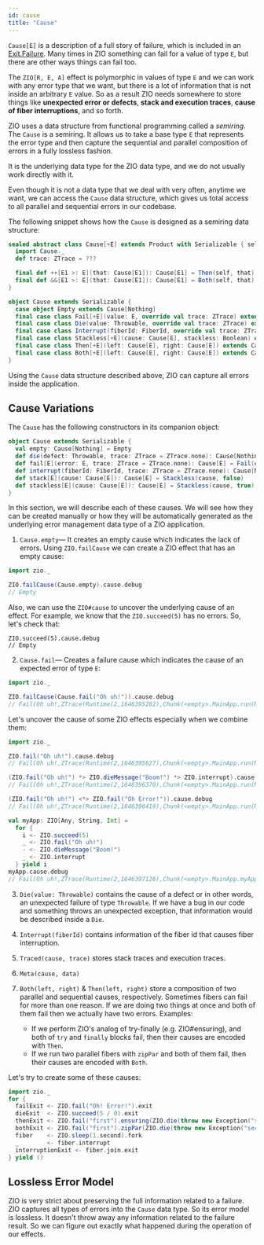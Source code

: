 ```yaml
---
id: cause
title: "Cause"
---
```


`Cause[E]` is a description of a full story of failure, which is included in an [Exit.Failure](exit.md). Many times in ZIO something can fail for a value of type `E`, but there are other ways things can fail too.

The `ZIO[R, E, A]` effect is polymorphic in values of type `E` and we can work with any error type that we want, but there is a lot of information that is not inside an arbitrary `E` value. So as a result ZIO needs somewhere to store things like **unexpected error or defects**, **stack and execution traces**, **cause of fiber interruptions**, and so forth.

ZIO uses a data structure from functional programming called a _semiring_. The `Cause` is a semiring. It allows us to take a base type `E` that represents the error type and then capture the sequential and parallel composition of errors in a fully lossless fashion.

It is the underlying data type for the ZIO data type, and we do not usually work directly with it.

Even though it is not a data type that we deal with very often, anytime we want, we can access the `Cause` data structure, which gives us total access to all parallel and sequential errors in our codebase. 

The following snippet shows how the `Cause` is designed as a semiring data structure:

```scala
sealed abstract class Cause[+E] extends Product with Serializable { self =>
  import Cause._
  def trace: ZTrace = ???

  final def ++[E1 >: E](that: Cause[E1]): Cause[E1] = Then(self, that)
  final def &&[E1 >: E](that: Cause[E1]): Cause[E1] = Both(self, that)
}

object Cause extends Serializable {
  case object Empty extends Cause[Nothing]
  final case class Fail[+E](value: E, override val trace: ZTrace) extends Cause[E]
  final case class Die(value: Throwable, override val trace: ZTrace) extends Cause[Nothing]
  final case class Interrupt(fiberId: FiberId, override val trace: ZTrace) extends Cause[Nothing]
  final case class Stackless[+E](cause: Cause[E], stackless: Boolean) extends Cause[E]
  final case class Then[+E](left: Cause[E], right: Cause[E]) extends Cause[E]
  final case class Both[+E](left: Cause[E], right: Cause[E]) extends Cause[E]
}
```

Using the `Cause` data structure described above, ZIO can capture all errors inside the application.

## Cause Variations

The `Cause` has the following constructors in its companion object: 

```scala
object Cause extends Serializable {
  val empty: Cause[Nothing] = Empty
  def die(defect: Throwable, trace: ZTrace = ZTrace.none): Cause[Nothing] = Die(defect, trace)
  def fail[E](error: E, trace: ZTrace = ZTrace.none): Cause[E] = Fail(error, trace)
  def interrupt(fiberId: FiberId, trace: ZTrace = ZTrace.none): Cause[Nothing] = Interrupt(fiberId, trace)
  def stack[E](cause: Cause[E]): Cause[E] = Stackless(cause, false)
  def stackless[E](cause: Cause[E]): Cause[E] = Stackless(cause, true)
}
```

In this section, we will describe each of these causes. We will see how they can be created manually or how they will be automatically generated as the underlying error management data type of a ZIO application.

1. `Cause.empty`— It creates an empty cause which indicates the lack of errors. Using `ZIO.failCause` we can create a ZIO effect that has an empty cause:

```scala mdoc:compile-only
import zio._

ZIO.failCause(Cause.empty).cause.debug
// Empty
```

Also, we can use the `ZIO#cause` to uncover the underlying cause of an effect. For example, we know that the `ZIO.succeed(5)` has no errors. So, let's check that:

```
ZIO.succeed(5).cause.debug
// Empty
```

2. `Cause.fail`— Creates a failure cause which indicates the cause of an expected error of type `E`:

```scala mdoc:compile-only
import zio._

ZIO.failCause(Cause.fail("Oh uh!")).cause.debug
// Fail(Oh uh!,ZTrace(Runtime(2,1646395282),Chunk(<empty>.MainApp.run(MainApp.scala:4))))
```

Let's uncover the cause of some ZIO effects especially when we combine them:

```scala mdoc:compile-only
import zio._

ZIO.fail("Oh uh!").cause.debug
// Fail(Oh uh!,ZTrace(Runtime(2,1646395627),Chunk(<empty>.MainApp.run(MainApp.scala:4))))

(ZIO.fail("Oh uh!") *> ZIO.dieMessage("Boom!") *> ZIO.interrupt).cause.debug
// Fail(Oh uh!,ZTrace(Runtime(2,1646396370),Chunk(<empty>.MainApp.run(MainApp.scala:4))))

(ZIO.fail("Oh uh!") <*> ZIO.fail("Oh Error!")).cause.debug
// Fail(Oh uh!,ZTrace(Runtime(2,1646396419),Chunk(<empty>.MainApp.run(MainApp.scala:4))))

val myApp: ZIO[Any, String, Int] =
  for {
    i <- ZIO.succeed(5)
    _ <- ZIO.fail("Oh uh!")
    - <- ZIO.dieMessage("Boom!")
    _ <- ZIO.interrupt
  } yield i 
myApp.cause.debug
// Fail(Oh uh!,ZTrace(Runtime(2,1646397126),Chunk(<empty>.MainApp.myApp(MainApp.scala:7),<empty>.MainApp.run(MainApp.scala:13))))
```

3. `Die(value: Throwable)` contains the cause of a defect or in other words, an unexpected failure of type `Throwable`. If we have a bug in our code and something throws an unexpected exception, that information would be described inside a `Die`.

4. `Interrupt(fiberId)` contains information of the fiber id that causes fiber interruption.

5. `Traced(cause, trace)` stores stack traces and execution traces.

6. `Meta(cause, data)`

7. `Both(left, right)` & `Then(left, right)` store a composition of two parallel and sequential causes, respectively. Sometimes fibers can fail for more than one reason. If we are doing two things at once and both of them fail then we actually have two errors. Examples:
    + If we perform ZIO's analog of try-finally (e.g. ZIO#ensuring), and both of `try` and `finally` blocks fail, then their causes are encoded with `Then`.
    + If we run two parallel fibers with `zipPar` and both of them fail, then their causes are encoded with `Both`.

Let's try to create some of these causes:

```scala mdoc:silent
import zio._
for {
  failExit <- ZIO.fail("Oh! Error!").exit
  dieExit  <- ZIO.succeed(5 / 0).exit
  thenExit <- ZIO.fail("first").ensuring(ZIO.die(throw new Exception("second"))).exit
  bothExit <- ZIO.fail("first").zipPar(ZIO.die(throw new Exception("second"))).exit
  fiber    <- ZIO.sleep(1.second).fork
  _        <- fiber.interrupt
  interruptionExit <- fiber.join.exit
} yield ()
```

## Lossless Error Model
ZIO is very strict about preserving the full information related to a failure. ZIO captures all types of errors into the `Cause` data type. So its error model is lossless. It doesn't throw away any information related to the failure result. So we can figure out exactly what happened during the operation of our effects.

